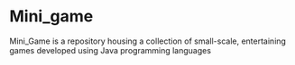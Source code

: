 # Mini_game
Mini_Game is a repository housing a collection of small-scale, entertaining games developed using Java programming languages 
